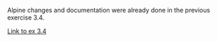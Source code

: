 Alpine changes and documentation were already done in the previous exercise 3.4.

[Link to ex 3.4](https://github.com/iljaSL/devops_with_docker/tree/main/part3/3.4)

